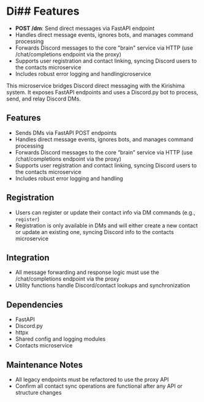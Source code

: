 # Di## Features

- **POST /dm**: Send direct messages via FastAPI endpoint
- Handles direct message events, ignores bots, and manages command processing
- Forwards Discord messages to the core "brain" service via HTTP (use /chat/completions endpoint via the proxy)
- Supports user registration and contact linking, syncing Discord users to the contacts microservice
- Includes robust error logging and handlingicroservice

This microservice bridges Discord direct messaging with the Kirishima system. It exposes FastAPI endpoints and uses a Discord.py bot to process, send, and relay Discord DMs.

## Features

- Sends DMs via FastAPI POST endpoints
- Handles direct message events, ignores bots, and manages command processing
- Forwards Discord messages to the core “brain” service via HTTP (use /chat/completions endpoint via the proxy)
- Supports user registration and contact linking, syncing Discord users to the contacts microservice
- Includes robust error logging and handling

## Registration

- Users can register or update their contact info via DM commands (e.g., `register`)
- Registration is only available in DMs and will either create a new contact or update an existing one, syncing Discord info to the contacts microservice

## Integration

- All message forwarding and response logic must use the /chat/completions endpoint via the proxy
- Utility functions handle Discord/contact lookups and synchronization

## Dependencies

- FastAPI
- Discord.py
- httpx
- Shared config and logging modules
- Contacts microservice

## Maintenance Notes

- All legacy endpoints must be refactored to use the proxy API
- Confirm all contact sync operations are functional after any API or structure changes